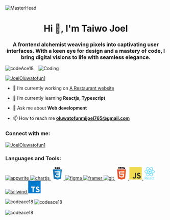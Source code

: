 ![MasterHead](https://media.licdn.com/dms/image/C5612AQErLJQyuT4h2Q/article-inline_image-shrink_1500_2232/0/1624597705774?e=1708560000&v=beta&t=8H9wcVcfLVk1aT6yqzeEiC6Y1nv77VeAYinXMosw5P4)
<h1 align="center">Hi 👋, I'm Taiwo Joel</h1>
<h3 align="center">A frontend alchemist weaving pixels into captivating user interfaces. With a keen eye for design and a mastery of code, I bring digital visions to life with seamless elegance.</h3>

<img align="right" alt="Coding" width="400" src='https://cdn.dribbble.com/users/1162077/screenshots/3848914/programmer.gif'/>

<p align="left"> <img src="https://komarev.com/ghpvc/?username=codeAce18&label=Profile%20views&color=0e75b6&style=flat" alt="codeAce18" /> </p>

<p align="left"> <a href="https://twitter.com/JoelOluwatofun1" target="blank"><img src="https://img.shields.io/twitter/follow/JoelOluwatofun1?logo=twitter&style=for-the-badge" alt="JoelOluwatofun1" /></a> </p>

- 🔭 I’m currently working on [A Restaurant website](https://gerich-restaurant-app-one.vercel.app/)

- 🌱 I’m currently learning **Reactjs, Typescript**

- 💬 Ask me about **Web development**

- 📫 How to reach me **oluwatofunmijoel765@gmail.com**

<h3 align="left">Connect with me:</h3>
<p align="left">
<a href="https://twitter.com/JoelOluwatofun1" target="blank"><img align="center" src="https://raw.githubusercontent.com/rahuldkjain/github-profile-readme-generator/master/src/images/icons/Social/twitter.svg" alt="JoelOluwatofun1" height="30" width="40" /></a>
</p>

<h3 align="left">Languages and Tools:</h3>
<p align="left"> <a href="https://appwrite.io" target="_blank" rel="noreferrer"> <img src="https://www.vectorlogo.zone/logos/appwriteio/appwriteio-icon.svg" alt="appwrite" width="40" height="40"/> </a> <a href="https://www.chartjs.org" target="_blank" rel="noreferrer"> <img src="https://www.chartjs.org/media/logo-title.svg" alt="chartjs" width="40" height="40"/> </a> <a href="https://www.w3schools.com/css/" target="_blank" rel="noreferrer"> <img src="https://raw.githubusercontent.com/devicons/devicon/master/icons/css3/css3-original-wordmark.svg" alt="css3" width="40" height="40"/> </a> <a href="https://www.figma.com/" target="_blank" rel="noreferrer"> <img src="https://www.vectorlogo.zone/logos/figma/figma-icon.svg" alt="figma" width="40" height="40"/> </a> <a href="https://www.framer.com/" target="_blank" rel="noreferrer"> <img src="https://www.vectorlogo.zone/logos/framer/framer-icon.svg" alt="framer" width="40" height="40"/> </a> <a href="https://git-scm.com/" target="_blank" rel="noreferrer"> <img src="https://www.vectorlogo.zone/logos/git-scm/git-scm-icon.svg" alt="git" width="40" height="40"/> </a> <a href="https://www.w3.org/html/" target="_blank" rel="noreferrer"> <img src="https://raw.githubusercontent.com/devicons/devicon/master/icons/html5/html5-original-wordmark.svg" alt="html5" width="40" height="40"/> </a> <a href="https://developer.mozilla.org/en-US/docs/Web/JavaScript" target="_blank" rel="noreferrer"> <img src="https://raw.githubusercontent.com/devicons/devicon/master/icons/javascript/javascript-original.svg" alt="javascript" width="40" height="40"/> </a> <a href="https://reactjs.org/" target="_blank" rel="noreferrer"> <img src="https://raw.githubusercontent.com/devicons/devicon/master/icons/react/react-original-wordmark.svg" alt="react" width="40" height="40"/> </a> <a href="https://tailwindcss.com/" target="_blank" rel="noreferrer"> <img src="https://www.vectorlogo.zone/logos/tailwindcss/tailwindcss-icon.svg" alt="tailwind" width="40" height="40"/> </a> <a href="https://www.typescriptlang.org/" target="_blank" rel="noreferrer"> <img src="https://raw.githubusercontent.com/devicons/devicon/master/icons/typescript/typescript-original.svg" alt="typescript" width="40" height="40"/> </a> </p>

<p><img align="left" src="https://github-readme-stats.vercel.app/api/top-langs?username=codeace18&show_icons=true&locale=en&layout=compact" alt="codeace18" /></p>

<p>&nbsp;<img align="center" src="https://github-readme-stats.vercel.app/api?username=codeace18&show_icons=true&locale=en" alt="codeace18" /></p>

<p><img align="center" src="https://github-readme-streak-stats.herokuapp.com/?user=codeace18&" alt="codeace18" /></p>
